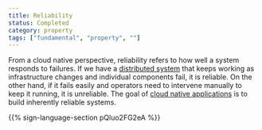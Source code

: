 ```yaml
---
title: Reliability
status: Completed
category: property
tags: ["fundamental", "property", ""]
---
```


From a cloud native perspective, reliability refers to how well a system responds to failures.
If we have a [distributed system](/distributed-systems/) that keeps working as infrastructure changes and individual components fail, it is reliable.
On the other hand, if it fails easily and operators need to intervene manually to keep it running, it is unreliable.
The goal of [cloud native applications](/cloud-native-apps/) is to build inherently reliable systems.

{{% sign-language-section pQluo2FG2eA %}}
